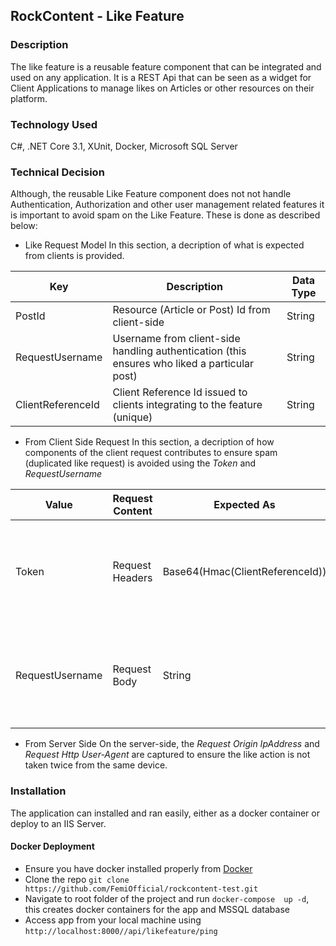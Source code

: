 ## RockContent - Like Feature

### Description
The like feature is a reusable feature component that can be integrated and used on any application. It is a REST Api that can be seen as a widget for Client Applications to manage likes on Articles or other resources on their platform.


### Technology Used
C#, .NET Core 3.1, XUnit, Docker, Microsoft SQL Server


### Technical Decision
Although, the reusable Like Feature component does not not handle Authentication, Authorization and other user management related features it is important to avoid spam on the Like Feature. These is done as described below:

* Like Request Model
In this section, a decription of what is expected from clients is provided.

| Key      | Description | Data Type |
| ----------- | ----------- | ----------- |
| PostId      | Resource (Article or Post) Id from client-side   | String |
| RequestUsername  | Username from client-side handling authentication (this ensures who liked a particular post)   | String |
| ClientReferenceId  | Client Reference Id issued to clients integrating to the feature (unique)   | String |

* From Client Side Request
In this section, a decription of how components of the client request contributes to ensure spam (duplicated like request) is avoided using the *Token* and *RequestUsername*

| Value      | Request Content | Expected As | Descrption |
| ----------- |  ----------- | ----------- | ----------- |
| Token      |  Request Headers   | Base64(Hmac(ClientReferenceId)) |  This is calulated as a first level of verification using the a secret key issued to clients |
| RequestUsername      |  Request Body   | String | Username from client-side handling authentication (this ensures who liked a particular post) |

* From Server Side 
On the server-side, the *Request Origin IpAddress* and *Request Http User-Agent* are captured to ensure the like action is not taken twice from the same device.


### Installation
The application can installed and ran easily, either as a docker container or deploy to an IIS Server.

#### Docker Deployment
* Ensure you have docker installed properly from [Docker](https://docs.docker.com/engine/install/)
* Clone the repo `git clone https://github.com/FemiOfficial/rockcontent-test.git`
* Navigate to root folder of the project and run `docker-compose  up -d`, this creates docker containers for the app and MSSQL database
* Access app from your local machine using `http://localhost:8000//api/likefeature/ping`


